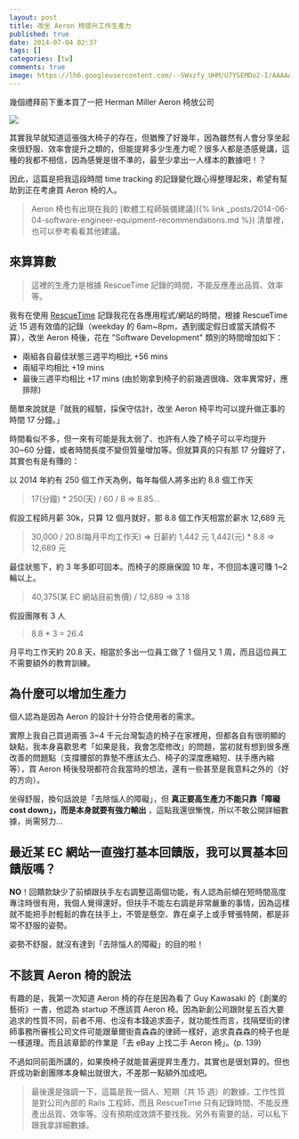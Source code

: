 ```yaml
---
layout: post
title: 改坐 Aeron 椅提升工作生產力
published: true
date: 2014-07-04 02:37
tags: []
categories: [tw]
comments: true
image: https://lh6.googleusercontent.com/--SWxzfy_UHM/U7YSEMDo2-I/AAAAAAAAB1w/xnoUt9IXUyY/w800-h598-no/aeron-in-office.jpg
---
```


幾個禮拜前下重本買了一把 Herman Miller Aeron 椅放公司

![](https://lh6.googleusercontent.com/--SWxzfy_UHM/U7YSEMDo2-I/AAAAAAAAB1w/xnoUt9IXUyY/w800-h598-no/aeron-in-office.jpg)

其實我早就知道這張強大椅子的存在，但猶豫了好幾年，因為雖然有人會分享坐起來很舒服、效率會提升之類的，但能提昇多少生產力呢？很多人都是憑感覺講，這種的我都不相信，因為感覺是很不準的，最至少拿出一人樣本的數據吧！？

因此，這篇是把我這段時間 time tracking 的記錄變化跟心得整理起來，希望有幫助到正在考慮買 Aeron 椅的人。

> Aeron 椅也有出現在我的 [軟體工程師裝備建議]({% link _posts/2014-06-04-software-engineer-equipment-recommendations.md %}) 清單裡，也可以參考看看其他建議。

## 來算算數

> 這裡的生產力是根據 RescueTime 記錄的時間，不能反應產出品質、效率等。

我有在使用 [RescueTime](https://www.rescuetime.com/) 記錄我花在各應用程式/網站的時間，根據 RescueTime 近 15 週有效值的記錄（weekday 的 6am~8pm，遇到國定假日或當天請假不算），改坐 Aeron 椅後，花在 "Software Development" 類別的時間增加如下：

* 兩組各自最佳狀態三週平均相比 +56 mins
* 兩組平均相比 +19 mins
* 最後三週平均相比 +17 mins (由於剛拿到椅子的前幾週很嗨、效率異常好，應排除)

簡單來說就是「就我的經驗，採保守估計，改坐 Aeron 椅平均可以提升做正事的時間 17 分鐘。」

時間看似不多，但一來有可能是我太弱了、也許有人換了椅子可以平均提升 30~60 分鐘，或者時間長度不變但質量增加等。但就算真的只有那 17 分鐘好了，其實也有是有賺的：

以 2014 年約有 250 個工作天為例，每年每個人將多出約 8.8 個工作天

> 17(分鐘) * 250(天) / 60 / 8 => 8.85...

假設工程師月薪 30k，只算 12 個月就好，那 8.8 個工作天相當於薪水 12,689 元

> 30,000 / 20.8(每月平均工作天) => 日薪約 1,442 元
> 1,442(元) * 8.8 => 12,689 元

最佳狀態下，約 3 年多即可回本。而椅子的原廠保固 10 年，不但回本還可賺 1~2 輪以上。

> 40,375(某 EC 網站目前售價) / 12,689 => 3.18

假設團隊有 3 人

> 8.8 * 3 = 26.4

月平均工作天約 20.8 天，相當於多出一位員工做了 1 個月又 1 周，而且這位員工不需要額外的教育訓練。

## 為什麼可以增加生產力

個人認為是因為 Aeron 的設計十分符合使用者的需求。

實際上我自己買過兩張 3~4 千元台灣製造的椅子在家裡用，但都各自有很明顯的缺點，我本身喜歡思考「如果是我，我會怎麼修改」的問題，當初就有想到很多應改善的問題點（支撐腰部的靠墊不應該太凸、椅子的深度應縮短、扶手應內縮等），買 Aeron 椅後發現都符合我當時的想法，還有一些甚至是我意料之外的（好的方向）。

坐得舒服，換句話說是「去除惱人的障礙」，但 **真正要高生產力不能只靠「障礙 cost down」，而是本身就要有強力輸出** ，這點我還很慚愧，所以不敢公開詳細數據，尚需努力...

## 最近某 EC 網站一直強打基本回饋版，我可以買基本回饋版嗎？

**NO**！回饋款缺少了前傾跟扶手左右調整這兩個功能，有人認為前傾在短時間高度專注時很有用，我個人覺得還好。但扶手不能左右調是非常嚴重的事情，因為這樣就不能把手肘輕鬆的靠在扶手上，不管是懸空、靠在桌子上或手臂張特開，都是非常不舒服的姿勢。

姿勢不舒服，就沒有達到「去除惱人的障礙」的目的啦！

## 不該買 Aeron 椅的說法

有趣的是，我第一次知道 Aeron 椅的存在是因為看了 Guy Kawasaki 的《創業的藝術》一書，他認為 startup 不應該買 Aeron 椅。因為新創公司跟財星五百大要追求的性質不同，前者不用、也沒有本錢追求面子，就功能性而言，找隔壁街的律師事務所審核公司文件可能跟華爾街貴森森的律師一樣好，追求貴森森的椅子也是一樣道理。而且該章節的作業是「去 eBay 上找二手 Aeron 椅」。(p. 139)

不過如同前面所講的，如果換椅子就能普遍提昇生產力，其實也是很划算的。但也許成功新創團隊本身輸出就很大，不差那一點額外加成吧。

> 最後還是強調一下，這篇是我一個人、短期（共 15 週）的數據，工作性質是對公司內部的 Rails 工程師，而且 RescueTime 只有記錄時間、不能反應產出品質、效率等。沒有預期成效請不要找我。另外有需要的話，可以私下跟我拿詳細數據。
